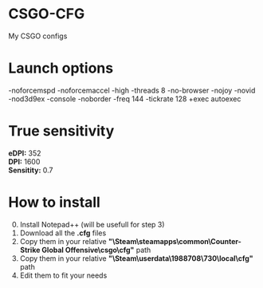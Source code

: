 # CSGO-CFG
My CSGO configs

# Launch options
-noforcemspd -noforcemaccel -high -threads 8 -no-browser -nojoy -novid -nod3d9ex -console -noborder -freq 144 -tickrate 128 +exec autoexec

# True sensitivity
**eDPI:** 352<br> 
**DPI:** 1600<br>
**Sensitity:** 0.7

# How to install
0. Install Notepad++ (will be usefull for step 3)
1. Download all the **.cfg** files
2. Copy them in your relative **"\Steam\steamapps\common\Counter-Strike Global Offensive\csgo\cfg"** path
3. Copy them in your relative **"\Steam\userdata\1988708\730\local\cfg"** path
4. Edit them to fit your needs
